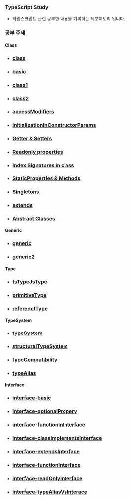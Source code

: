 ### TypeScript Study

- 타입스크립트 관련 공부한 내용을 기록하는 레포지토리 입니다.

### 공부 주제

#### Class

- ### [class](src/Class/class.md)
- ### [basic](src/Class/example.ts)
- ### [class1](src/Class/class.ts)
- ### [class2](src/Class/class2.ts)
- ### [accessModifiers](src/Class/accessModifier.ts)
- ### [initializationInConstructorParams](src/Class/initialization.ts)
- ### [Getter & Setters](src/Class/initialization.ts)
- ### [Readonly properties](src/Class/readonlyProperties.ts)
- ### [Index Signatures in class](src/Class/indexSig.ts)
- ### [StaticProperties & Methods](src/Class/staticPMethod.ts)
- ### [Singletons](src/Class/singletons.ts)
- ### [extends](src/Class/extends.ts)
- ### [Abstract Classes](src/Class/abstract.ts)

#### Generic

- ### [generic](src/Generic/generic.ts)
- ### [generic2](src/Generic/generic2.ts)

#### Type

- ### [tsTypeJsType](src/TypeJsTs/TsTypeJsType.md)
- ### [primitiveType](src/TypeJsTs/Primitive/PrimitiveType.md)
- ### [referenctType](src/TypeJsTs/Reference/ReferenceType.md)

#### TypeSystem

- ### [typeSystem](src/TypeSystem/TypeSystem.md)
- ### [structuralTypeSystem](src/TypeSystem/StructuralTypeSystem.md)
- ### [typeCompatibility](src/TypeSystem/TypeCompatibility.md)
- ### [typeAlias](src/TypeSystem/TypeAlias.md)

#### Interface

- ### [interface-basic](src/Interface/interface1.ts)
- ### [interface-optionalPropery](src/Interface/interface2.ts)
- ### [interface-functionInInterface](src/Interface/interface3.ts)
- ### [interface-classImplementsInterface](src/Interface/interface4.ts)
- ### [interface-extendsInterface](src/Interface/interface5.ts)
- ### [interface-functionInterface](src/Interface/interface6.ts)
- ### [interface-readOnlyInterface](src/Interface/interface7.ts)
- ### [interface-typeAliasVsInterace](src/Interface/interface8.ts)
